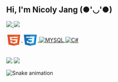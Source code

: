## Hi, I'm Nicoly Jang (●'◡'●)
 <div>
   <a href="https://github.com/NicolyJang">
   <img height="180em" src="https://github-readme-stats.vercel.app/api?username=NicolyJang&show_icons=true&theme=omni&include_all_commits=true&count_private=true"/>
   <img height="180em" src="https://github-readme-stats.vercel.app/api/top-langs/?username=NicolyJang&layout=compact&langs_count=6&theme=omni"/>

</div>
<div style="display: inline_block"><br>
  <img align="center" alt="HTML" height="30" width="40" src="https://raw.githubusercontent.com/devicons/devicon/master/icons/html5/html5-original.svg">
  <img align="center" alt="CSS" height="30" width="40" src="https://raw.githubusercontent.com/devicons/devicon/master/icons/css3/css3-original.svg">
  <img align="center" alt="MYSQL" height="30" width"40" src="https://cdn.jsdelivr.net/gh/devicons/devicon/icons/mysql/mysql-original.svg" />
  <img align="center" alt="C#" height="30" width"40" src="https://cdn.jsdelivr.net/gh/devicons/devicon/icons/csharp/csharp-original.svg" />
</div>
 
 <br>
 
 
<div> 
 
 <a href = "mailto:nicolyjjang@gmail.com"><img src="https://img.shields.io/badge/-Gmail-%23333?style=for-the-badge&logo=gmail&logoColor=white" target="_blank"></a>
 <a href = "https://linkedin.com/in/nicoly-jang-9883a0194" target="_blank"><img src="https://img.shields.io/badge/-LinkedIn-%230077B5?style=for-the-badge&logo=linkedin&logoColor=white" target="_blank"></a>
 
  ![Snake animation](https://github.com/devemdobro/devemdobro/blob/output/github-contribution-grid-snake.svg)
